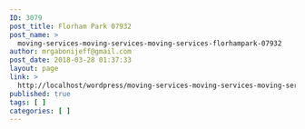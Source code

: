 ```yaml
---
ID: 3079
post_title: Florham Park 07932
post_name: >
  moving-services-moving-services-moving-services-florhampark-07932
author: mrgabonijeff@gmail.com
post_date: 2018-03-28 01:37:33
layout: page
link: >
  http://localhost/wordpress/moving-services-moving-services-moving-services-florhampark-07932/
published: true
tags: [ ]
categories: [ ]
---
```

